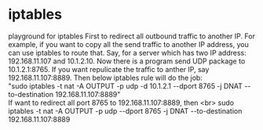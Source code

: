 # iptables
playground for iptables
First to redirect all outbound traffic to another IP.
For example, if you want to copy all the send traffic to another IP address, you can use iptables to route that.
Say, for a server which has two IP address: 192.168.11.107 and 10.1.2.10. Now there is a program send UDP package to 10.1.2.1:8765.
If you want repulicate the traffic to anther IP, say 192.168.11.107:8889.
Then below iptables rule will do the job:<br/>
"sudo iptables -t nat -A OUTPUT -p udp -d 10.1.2.1 --dport 8765 -j DNAT --to-destination 192.168.11.107:8889"
<br/>
If want to redirect all port 8765 to 192.168.11.107:8889, then <br\>
sudo iptables -t nat -A OUTPUT -p udp  --dport 8765 -j DNAT --to-destination 192.168.11.107:8889
